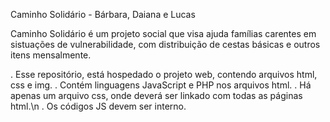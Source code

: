 Caminho Solidário - Bárbara, Daiana e Lucas

Caminho Solidário é um projeto social que visa ajuda famílias carentes em sistuações de vulnerabilidade, com distribuição de cestas básicas e outros itens mensalmente.

  . Esse repositório, está hospedado o projeto web, contendo arquivos html, css e img.
  . Contém linguagens JavaScript e PHP nos arquivos html.
  . Há apenas um arquivo css, onde deverá ser linkado com todas as páginas html.\n
  . Os códigos JS devem ser interno.
